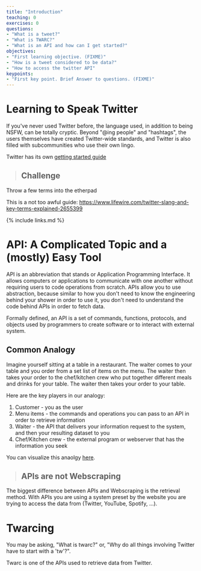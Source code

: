 ```yaml
---
title: "Introduction"
teaching: 0
exercises: 0
questions:
- "What is a tweet?"
- "What is TWARC?"
- "What is an API and how can I get started?" 
objectives:
- "First learning objective. (FIXME)"
- "How is a tweet considered to be data?"
- "How to access the twitter API"
keypoints:
- "First key point. Brief Answer to questions. (FIXME)"
---
```



# Learning to Speak Twitter

If you've never used Twitter before, the language used, in addition to 
being NSFW, can be totally cryptic. Beyond "@ing people" and 
"hashtags", the users themselves have created Twitter-wide standards, and
Twitter is also filled with subcommunities who use their own 
lingo.

Twitter has its own <a href="https://help.twitter.com/en/resources/twitter-guide/twitter-101/speak-the-language-of-twitter-twitter-help">getting started guide</a>

> ## Challenge
Throw a few terms into the etherpad

This is a not too awful guide:
https://www.lifewire.com/twitter-slang-and-key-terms-explained-2655399


{% include links.md %}

# API: A Complicated Topic and a (mostly) Easy Tool

API is an abbreviation that stands or Application Programming Interface. It allows computers or applications to communicate with one another without requiring users to code operations from scratch. APIs allow you to use abstraction, because similar to how you don't need to know the engineering behind your shower in order to use it, you don't need to understand the code behind APIs in order to fetch data. 

Formally defined, an API is a set of commands, functions, protocols, and objects used by programmers to create software or to interact with external system.

## Common Analogy

Imagine yourself sitting at a table in a restaurant. The waiter comes to your table and you order from a set list of items on the menu. The waiter then takes your order to the chef/kitchen crew who put together different meals and drinks for your table. The waiter then takes your order to your table. 

Here are the key players in our analogy:
1. Customer - you as the user
2. Menu items - the commands and operations you can pass to an API in order to retrieve information
3. Waiter - the API that delivers your information request to the system, and then your resulting dataset to you 
4. Chef/Kitchen crew - the external program or webserver that has the information you seek

You can visualize this anaolgy <a href="(https://www.mulesoft.com/resources/api/what-is-an-api)">here</a>.

> ## APIs are not Webscraping
The biggest difference between APIs and Webscraping is the retrieval method. With APIs you are using a system preset by the website you are trying to access the data from (Twitter, YouTube, Spotify, ...). 


# Twarcing

You may be asking, "What is twarc?" or, "Why do all things involving Twitter have to start with a 'tw'?".

Twarc is one of the APIs used to retrieve data from Twitter.



